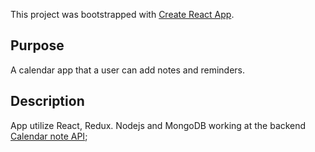 This project was bootstrapped with [Create React App](https://github.com/facebook/create-react-app).

## Purpose
A calendar app that a user can add notes and reminders.

## Description
App utilize React, Redux. Nodejs and MongoDB working at the backend [Calendar note API](https://github.com/HuyCam/Calendar-note-API);

